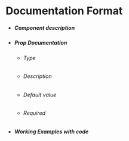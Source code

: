 # Documentation Format

- ##### Component description
- ##### Prop Documentation

  - ###### Type
  - ###### Description
  - ###### Default value
  - ###### Required

- ##### Working Examples with code

